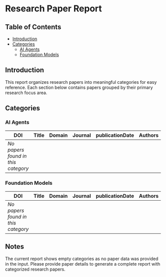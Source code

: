 # Research Paper Report

## Table of Contents
- [Introduction](#introduction)
- [Categories](#categories)
  - [AI Agents](#ai-agents)
  - [Foundation Models](#foundation-models)

## Introduction
This report organizes research papers into meaningful categories for easy reference. Each section below contains papers grouped by their primary research focus area.

## Categories

### AI Agents
| DOI | Title | Domain | Journal | publicationDate | Authors | Affiliations |
|-----|-------|--------|---------|-----------------|---------|--------------|
| *No papers found in this category* |

### Foundation Models
| DOI | Title | Domain | Journal | publicationDate | Authors | Affiliations |
|-----|-------|--------|---------|-----------------|---------|--------------|
| *No papers found in this category* |

## Notes
The current report shows empty categories as no paper data was provided in the input. Please provide paper details to generate a complete report with categorized research papers.